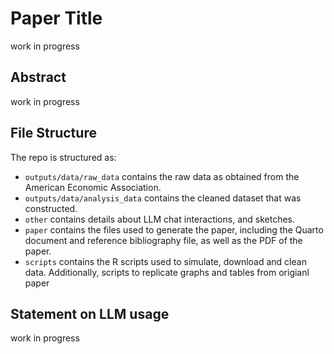 # Paper Title
work in progress

## Abstract
work in progress

## File Structure

The repo is structured as:

-   `outputs/data/raw_data` contains the raw data as obtained from the American Economic Association.
-   `outputs/data/analysis_data` contains the cleaned dataset that was constructed.
-   `other` contains details about LLM chat interactions, and sketches.
-   `paper` contains the files used to generate the paper, including the Quarto document and reference bibliography file, as well as the PDF of the paper. 
-   `scripts` contains the R scripts used to simulate, download and clean data. Additionally, scripts to replicate graphs and tables from origianl paper


## Statement on LLM usage

work in progress
